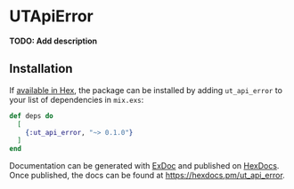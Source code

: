# UTApiError

**TODO: Add description**

## Installation

If [available in Hex](https://hex.pm/docs/publish), the package can be installed
by adding `ut_api_error` to your list of dependencies in `mix.exs`:

```elixir
def deps do
  [
    {:ut_api_error, "~> 0.1.0"}
  ]
end
```

Documentation can be generated with [ExDoc](https://github.com/elixir-lang/ex_doc)
and published on [HexDocs](https://hexdocs.pm). Once published, the docs can
be found at <https://hexdocs.pm/ut_api_error>.

